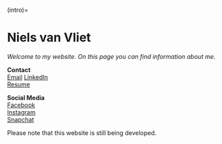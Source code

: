 (intro)=
# Niels van Vliet

_Welcome to my website. On this page you can find information about me._

**Contact**  
[Email](nielsvanvliet1999@gmail.com)
[LinkedIn](https://www.linkedin.com/in/niels-van-vliet-005a4b229?utm_source=share&utm_campaign=share_via&utm_content=profile&utm_medium=ios_app)  
[Resume]()


**Social Media**  
[Facebook](https://www.facebook.com/share/1BP6YcFVwv/?mibextid=wwXIfr)  
[Instagram](https://www.instagram.com/niels_vvliet?igsh=YzMxZ2tveGYydzdz&utm_source=qr)  
[Snapchat](https://snapchat.com/t/xdL65cY9)  

Please note that this website is still being developed.
